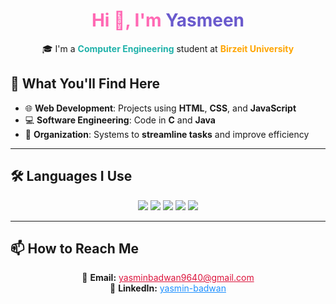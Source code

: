 <h1 align="center" style="color:#ff69b4;">Hi 👋, I'm <span style="color:#6a5acd;">Yasmeen</span></h1>

<p align="center">
  🎓 I'm a <strong style="color:#20b2aa;">Computer Engineering</strong> student at <strong style="color:#ffa500;">Birzeit University</strong><br>
</p>


## 🚀 What You'll Find Here

- 🌐 **Web Development**: Projects using **HTML**, **CSS**, and **JavaScript**
- 💻 **Software Engineering**: Code in **C** and **Java**
- 🧠 **Organization**: Systems to **streamline tasks** and improve efficiency


---

## 🛠 Languages I Use

<p align="center">
  <img src="https://img.shields.io/badge/HTML-E34F26?style=for-the-badge&logo=html5&logoColor=ffffff" />
  <img src="https://img.shields.io/badge/CSS-1572B6?style=for-the-badge&logo=css3&logoColor=ffffff" />
  <img src="https://img.shields.io/badge/JavaScript-F7DF1E?style=for-the-badge&logo=javascript&logoColor=000000" />
  <img src="https://img.shields.io/badge/C-00599C?style=for-the-badge&logo=c&logoColor=ffffff" />
  <img src="https://img.shields.io/badge/Java-007396?style=for-the-badge&logo=java&logoColor=ffffff" />
</p>

---

## 📫 How to Reach Me

<p align="center">
  📧 <strong>Email:</strong> <a href="mailto:yasminbadwan9640@gmail.com" style="color:#dc143c;">yasminbadwan9640@gmail.com</a><br>
  💼 <strong>LinkedIn:</strong> <a href="https://www.linkedin.com/in/yasmin-badwan-0536b2376" style="color:#1e90ff;">yasmin-badwan</a>
</p>






